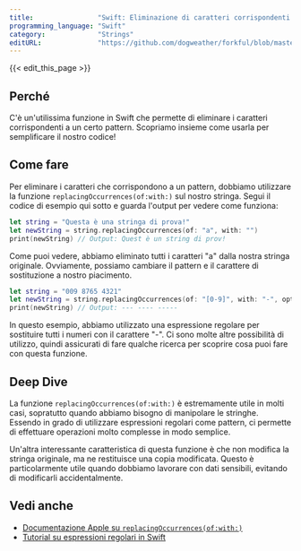 ```yaml
---
title:                "Swift: Eliminazione di caratteri corrispondenti a un modello"
programming_language: "Swift"
category:             "Strings"
editURL:              "https://github.com/dogweather/forkful/blob/master/content/it/swift/deleting-characters-matching-a-pattern.md"
---
```


{{< edit_this_page >}}

## Perché

C'è un'utilissima funzione in Swift che permette di eliminare i caratteri corrispondenti a un certo pattern. Scopriamo insieme come usarla per semplificare il nostro codice!

## Come fare

Per eliminare i caratteri che corrispondono a un pattern, dobbiamo utilizzare la funzione `replacingOccurrences(of:with:)` sul nostro stringa. Segui il codice di esempio qui sotto e guarda l'output per vedere come funziona:

```Swift
let string = "Questa è una stringa di prova!"
let newString = string.replacingOccurrences(of: "a", with: "")
print(newString) // Output: Quest è un string di prov!
```

Come puoi vedere, abbiamo eliminato tutti i caratteri "a" dalla nostra stringa originale. Ovviamente, possiamo cambiare il pattern e il carattere di sostituzione a nostro piacimento.

```Swift
let string = "009 8765 4321"
let newString = string.replacingOccurrences(of: "[0-9]", with: "-", options: .regularExpression)
print(newString) // Output: --- ---- -----
```

In questo esempio, abbiamo utilizzato una espressione regolare per sostituire tutti i numeri con il carattere "-". Ci sono molte altre possibilità di utilizzo, quindi assicurati di fare qualche ricerca per scoprire cosa puoi fare con questa funzione.

## Deep Dive

La funzione `replacingOccurrences(of:with:)` è estremamente utile in molti casi, sopratutto quando abbiamo bisogno di manipolare le stringhe. Essendo in grado di utilizzare espressioni regolari come pattern, ci permette di effettuare operazioni molto complesse in modo semplice.

Un'altra interessante caratteristica di questa funzione è che non modifica la stringa originale, ma ne restituisce una copia modificata. Questo è particolarmente utile quando dobbiamo lavorare con dati sensibili, evitando di modificarli accidentalmente.

## Vedi anche

- [Documentazione Apple su `replacingOccurrences(of:with:)`](https://developer.apple.com/documentation/foundation/nsstring/1413213-replacingoccurrences)
- [Tutorial su espressioni regolari in Swift](https://www.appcoda.com/regular-expression-swift/)